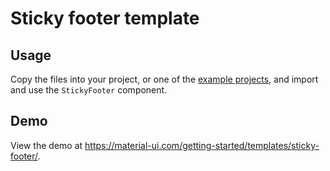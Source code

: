 # Sticky footer template

## Usage

<!-- #default-branch-switch -->

Copy the files into your project, or one of the [example projects](https://github.com/mui-org/material-ui/tree/master/examples), and import and use the `StickyFooter` component.

## Demo

<!-- #default-branch-switch -->

View the demo at https://material-ui.com/getting-started/templates/sticky-footer/.
